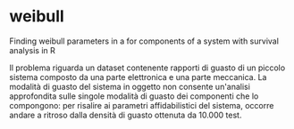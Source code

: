 # weibull
Finding weibull parameters in a for components of a system with survival analysis in R

Il problema riguarda un dataset contenente rapporti di guasto di un piccolo sistema composto da una parte elettronica e una parte meccanica. La modalità di guasto del sistema in oggetto non consente un'analisi approfondita sulle singole modalità di guasto dei componenti che lo compongono: per risalire ai parametri affidabilistici del sistema, occorre andare a ritroso dalla densità di guasto ottenuta da 10.000 test. 

